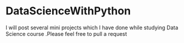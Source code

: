 # DataScienceWithPython
I will post several mini projects which I have done while studying Data Science course .Please feel free to pull a request

